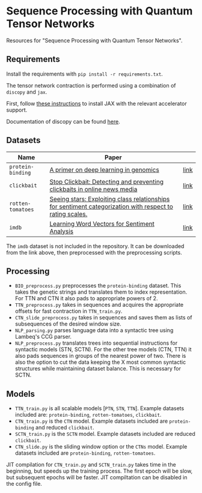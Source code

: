 # Sequence Processing with Quantum Tensor Networks

Resources for "Sequence Processing with Quantum Tensor Networks".

## Requirements

Install the requirements with `pip install -r requirements.txt`.

The tensor network contraction is performed using a combination of `discopy`
and `jax`.

First, follow [these instructions](https://github.com/google/jax#installation) to install JAX with the relevant accelerator support.

Documentation of discopy can be found [here](https://docs.discopy.org/en/legacy/).

## Datasets

| Name              | Paper                                                                                                                                          |                                                                                                                                  |
|-------------------|------------------------------------------------------------------------------------------------------------------------------------------------|----------------------------------------------------------------------------------------------------------------------------------|
| `protein-binding` | [A primer on deep learning in genomics]( https://www.nature.com/articles/s41588-018-0295-5 )                                                   | [link](https://github.com/abidlabs/deep-learning-genomics-primer/blob/master/A_Primer_on_Deep_Learning_in_Genomics_Public.ipynb) |
| `clickbait`       | [Stop Clickbait: Detecting and preventing clickbaits in online news media]( https://ieeexplore.ieee.org/document/7752207 )                     | [link](https://github.com/bhargaviparanjape/clickbait)                                                                           |
| `rotten-tomatoes` | [Seeing stars: Exploiting class relationships for sentiment categorization with respect to rating scales.](https://aclanthology.org/P05-1015/) | [link](https://huggingface.co/datasets/rotten-tomatoes)                                                                          |
| `imdb`            | [Learning Word Vectors for Sentiment Analysis](https://aclanthology.org/P11-1015/)                                                             | [link](https://ai.stanford.edu/~amaas/data/sentiment/)                                                                           |

The `imdb` dataset is not included in the repository. It can be downloaded from the link above, then preprocessed with the preprocessing scripts.

## Processing

* `BIO_preprocess.py` preprocesses the `protein-binding` dataset. This takes the genetic strings and translates them to index representation. For TTN and CTN it also pads to appropriate powers of 2.
* `TTN_preprocess.py` takes in sequences and acquires the appropriate offsets for fast contraction in `TTN_train.py`.
* `CTN_slide_preprocess.py` takes in sequences and saves them as lists of subsequences of the desired window size.
* `NLP_parsing.py` parses language data into a syntactic tree using Lambeq's CCG parser.
* `NLP_preprocess.py` translates trees into sequential instructions for syntactic models (STN, SCTN). For the other tree models (CTN, TTN) it also pads sequences in groups of the nearest power of two. There is also the option to cut the data keeping the X most common syntactic structures while maintaining dataset balance. This is necessary for SCTN.

## Models

* `TTN_train.py` is all scalable models [`PTN`, `STN`, `TTN`]. Example datasets included are: `protein-binding`, `rotten-tomatoes`, `clickbait`.
* `CTN_train.py` is the `CTN` model. Example datasets included are `protein-binding` and reduced `clickbait`.
* `SCTN_train.py` is the `SCTN` model. Example datasets included are reduced `clickbait`.
* `CTN_slide.py` is the sliding window option or the `CTNs` model. Example datasets included are `protein-binding`, `rotten-tomatoes`.

JIT compilation for `CTN_train.py` and `SCTN_train.py` takes time in the beginning, but speeds up the training process. The first epoch will be slow, but subsequent epochs will be faster. JIT compiltation can be disabled in the config file.
